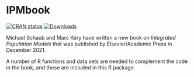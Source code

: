 IPMbook
=======

[![CRAN status](https://www.r-pkg.org/badges/version/IPMbook)](https://cran.r-project.org/web/packages/IPMbook/index.html)
[![Downloads](https://cranlogs.r-pkg.org/badges/last-month/IPMbook)](https://www.r-pkg.org/services)

Michael Schaub and Marc Kéry have written a new book on *Integrated Population Models* that was published by Elsevier/Academic Press in December 2021. 

A number of R functions and data sets are needed to complement the code in the book, and these are included in this R package.

